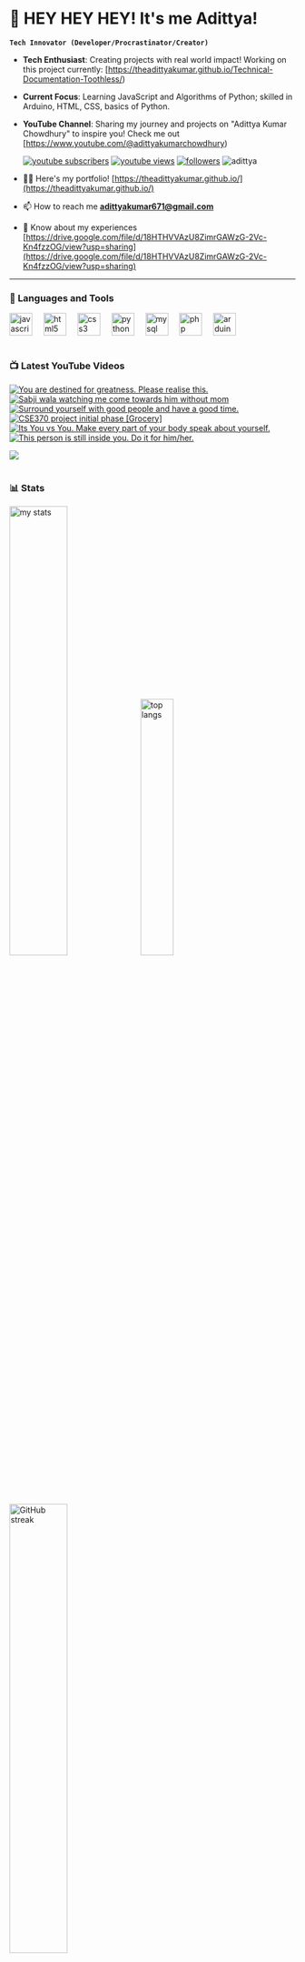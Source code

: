 # 👑 HEY HEY HEY! It's me Adittya!

**`Tech Innovator (Developer/Procrastinator/Creator)`**

- **Tech Enthusiast**: Creating projects with real world impact! Working on this project currently: [https://theadittyakumar.github.io/Technical-Documentation-Toothless/)
- **Current Focus**: Learning JavaScript and Algorithms of Python; skilled in Arduino, HTML, CSS, basics of Python.
- **YouTube Channel**: Sharing my journey and projects on "Adittya Kumar Chowdhury" to inspire you! Check me out [https://www.youtube.com/@adittyakumarchowdhury) 

   <p align="left">
      <a href="https://www.youtube.com/channel/UCu68HfYtlcXFI7kNhnSdspA?sub_confirmation=1">
         <img alt="youtube subscribers" title="Subscribe to my YouTube channel" src="https://custom-icon-badges.demolab.com/youtube/channel/subscribers/UCu68HfYtlcXFI7kNhnSdspA?color=%23E05D44&label=SUBSCRIBE&logo=video&logoColor=white&style=for-the-badge&labelColor=CE4630"/></a> 
      <a href="https://www.youtube.com/c/adittyakumarchowdhury">
         <img alt="youtube views" title="YouTube views" src="https://custom-icon-badges.demolab.com/youtube/channel/views/UCu68HfYtlcXFI7kNhnSdspA?color=%23E1AD0E&logo=eye&logoColor=white&style=for-the-badge&labelColor=C79600"/></a> 
      <a href="https://github.com/TheAdittyaKumar?tab=followers">
         <img alt="followers" title="Follow me on Github" src="https://custom-icon-badges.demolab.com/github/followers/TheAdittyaKumar?color=236ad3&labelColor=1155ba&style=for-the-badge&logo=person-add&label=Follow&logoColor=white"/></a>
      <img src="https://komarev.com/ghpvc/?username=TheAdittyaKumar&label=Profile%20views&color=0e75b6&style=flat" alt="adittya" />
   </p>


- 👨‍💻 Here's my portfolio! [https://theadittyakumar.github.io/](https://theadittyakumar.github.io/)

- 📫 How to reach me **adittyakumar671@gmail.com**

- 📄 Know about my experiences [https://drive.google.com/file/d/18HTHVVAzU8ZimrGAWzG-2Vc-Kn4fzzOG/view?usp=sharing](https://drive.google.com/file/d/18HTHVVAzU8ZimrGAWzG-2Vc-Kn4fzzOG/view?usp=sharing)

---

### 🧰 Languages and Tools

<div align="left">
  <img src="https://cdn.jsdelivr.net/gh/devicons/devicon/icons/javascript/javascript-original.svg" height="40" alt="javascript logo"  />
  <img width="12" />
  <img src="https://cdn.jsdelivr.net/gh/devicons/devicon/icons/html5/html5-original.svg" height="40" alt="html5 logo"  />
  <img width="12" />
  <img src="https://cdn.jsdelivr.net/gh/devicons/devicon/icons/css3/css3-original.svg" height="40" alt="css3 logo"  />
  <img width="12" />
  <img src="https://cdn.jsdelivr.net/gh/devicons/devicon/icons/python/python-original.svg" height="40" alt="python logo"  />
  <img width="12" />
  <img src="https://cdn.jsdelivr.net/gh/devicons/devicon/icons/mysql/mysql-original.svg" height="40" alt="mysql logo"  />
  <img width="12" />
  <img src="https://cdn.jsdelivr.net/gh/devicons/devicon/icons/php/php-original.svg" height="40" alt="php logo"  />
  <img width="12" />
  <img src="https://cdn.jsdelivr.net/gh/devicons/devicon/icons/arduino/arduino-original.svg" height="40" alt="arduino logo"  />
</div>


#

### 📺 Latest YouTube Videos

<!-- BEGIN YOUTUBE-CARDS -->
[![You are destined for greatness. Please realise this.](https://ytcards.demolab.com/?id=rLWblmiJuIQ&title=You+are+destined+for+greatness.+Please+realise+this.&lang=en&timestamp=1746327953&background_color=%230d1117&title_color=%23ffffff&stats_color=%23dedede&max_title_lines=1&width=250&border_radius=5 "You are destined for greatness. Please realise this.")](https://www.youtube.com/watch?v=rLWblmiJuIQ)
[![Sabji wala watching me come towards him without mom](https://ytcards.demolab.com/?id=QKFKd9uKPpw&title=Sabji+wala+watching+me+come+towards+him+without+mom&lang=en&timestamp=1746254333&background_color=%230d1117&title_color=%23ffffff&stats_color=%23dedede&max_title_lines=1&width=250&border_radius=5 "Sabji wala watching me come towards him without mom")](https://www.youtube.com/watch?v=QKFKd9uKPpw)
[![Surround yourself with good people and have a good time.](https://ytcards.demolab.com/?id=mXwQlYHfnuw&title=Surround+yourself+with+good+people+and+have+a+good+time.&lang=en&timestamp=1745717775&background_color=%230d1117&title_color=%23ffffff&stats_color=%23dedede&max_title_lines=1&width=250&border_radius=5 "Surround yourself with good people and have a good time.")](https://www.youtube.com/watch?v=mXwQlYHfnuw)
[![CSE370 project initial phase [Grocery]](https://ytcards.demolab.com/?id=ATWx-uemVbo&title=CSE370+project+initial+phase+%5BGrocery%5D&lang=en&timestamp=1745714344&background_color=%230d1117&title_color=%23ffffff&stats_color=%23dedede&max_title_lines=1&width=250&border_radius=5 "CSE370 project initial phase [Grocery]")](https://www.youtube.com/watch?v=ATWx-uemVbo)
[![Its You vs You. Make every part of your body speak about yourself.](https://ytcards.demolab.com/?id=GPNFb4Xyyg8&title=Its+You+vs+You.+Make+every+part+of+your+body+speak+about+yourself.&lang=en&timestamp=1745676778&background_color=%230d1117&title_color=%23ffffff&stats_color=%23dedede&max_title_lines=1&width=250&border_radius=5 "Its You vs You. Make every part of your body speak about yourself.")](https://www.youtube.com/watch?v=GPNFb4Xyyg8)
[![This person is still inside you. Do it for him/her.](https://ytcards.demolab.com/?id=msSi8TO04fY&title=This+person+is+still+inside+you.+Do+it+for+him%2Fher.&lang=en&timestamp=1745637804&background_color=%230d1117&title_color=%23ffffff&stats_color=%23dedede&max_title_lines=1&width=250&border_radius=5 "This person is still inside you. Do it for him/her.")](https://www.youtube.com/watch?v=msSi8TO04fY)
<!-- END YOUTUBE-CARDS -->

[<img src="https://custom-icon-badges.demolab.com/badge/-Subscribe%20For%20More-red?style=for-the-badge&logo=video&logoColor=white"/>](https://www.youtube.com/channel/UCu68HfYtlcXFI7kNhnSdspA?sub_confirmation=1)

#

### 📊 Stats

<div align="left">
  <img alt="my stats" width="45%" src="https://github-readme-stats.vercel.app/api?username=TheAdittyaKumar&show_icons=true&hide_border=true&theme=vision-friendly-dark" />
  <img alt="top langs" width="34%" src="https://github-readme-stats.vercel.app/api/top-langs/?username=TheAdittyaKumar&layout=compact&hide_border=true&theme=vision-friendly-dark" />
  <img alt="GitHub streak" width="45%" src="https://github-readme-streak-stats.herokuapp.com/?user=TheAdittyaKumar&theme=vision-friendly-dark&hide_border=true" />

</div>



<!-- ![GitHub Streak](https://streak-stats.demolab.com?user=TheAdittyaKumar&theme=swift&border_radius=4.5) -->
#

